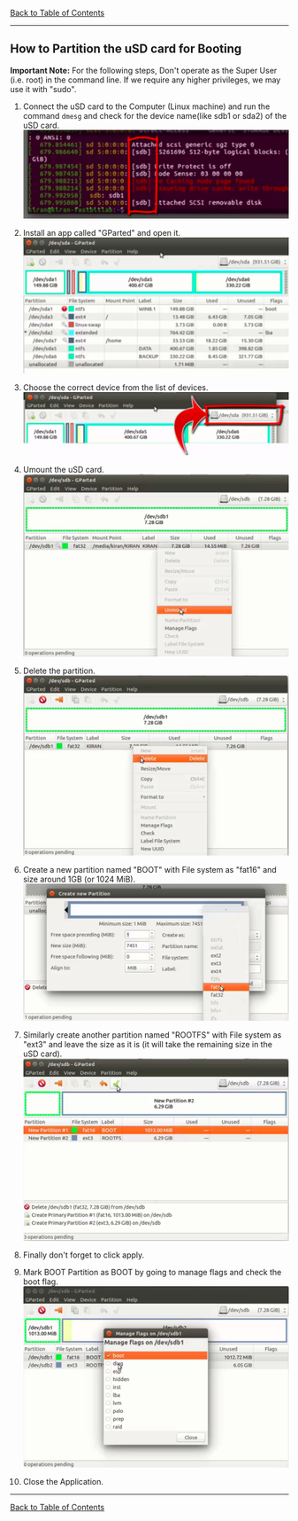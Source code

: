 [Back to Table of Contents](../Notes.md)
***

## How to Partition the uSD card for Booting

**Important Note:** For the following steps, Don't operate as the Super User (i.e. root) in the command line. If we require any higher privileges, we may use it with "sudo".


1. Connect the uSD card to the Computer (Linux machine) and run the command `dmesg` and check for the device name(like sdb1 or sda2) of the uSD card.
![uSD card device name](../Images/uSD_device_name.png)

2. Install an app called "GParted" and open it.
![GParted app Interface](../Images/GParted_app.png)

3. Choose the correct device from the list of devices.
![uSD device selection](../Images/uSD_device_selection.png)

4. Umount the uSD card.
![Umount uSD](../Images/UnmountuSD.png)

5. Delete the partition.
![Delete the Partition](../Images/DeletePartition.png)

6. Create a new partition named "BOOT" with File system as "fat16" and size around 1GB (or 1024 MiB).
![Create BOOT Partition](../Images/CreateBOOTPartition.png)

7. Similarly create another partition named "ROOTFS" with File system as "ext3" and leave the size as it is (it will take the remaining size in the uSD card).
![Final partitions](../Images/Final_Partitions.png)

8. Finally don't forget to click apply.

9. Mark BOOT Partition as BOOT by going to manage flags and check the boot flag.
![Select Boot Flag](../Images/Select_boot_flag.png)

10. Close the Application.
***

[Back to Table of Contents](../Notes.md)

